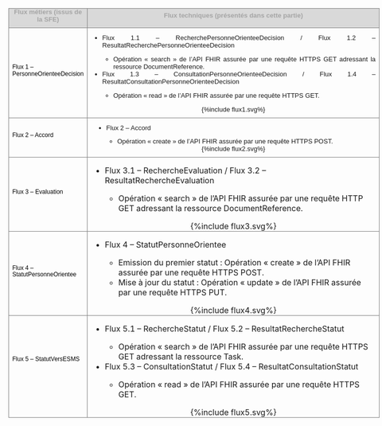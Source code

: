 
<table style="width: 5.6e+2pt;margin-left:-14.6pt;border-collapse:collapse;border:none;">
    <tbody>
        <tr>
            <td style="width:70.9pt;border:solid gray 1.0pt;background:#D9D9D9;padding:0cm 5.4pt 0cm 5.4pt;">
                <p style='margin-top:0cm;margin-right:0cm;margin-bottom:6.0pt;margin-left:0cm;text-align:center;line-height:115%;font-size:13px;font-family:"Arial",sans-serif;'><strong><span style="color:#A5A5A5;">Flux m&eacute;tiers (issus de la SFE)</span></strong></p>
            </td>
            <td style="width:489.05pt;border:solid gray 1.0pt;border-left:none;background:#D9D9D9;padding:0cm 5.4pt 0cm 5.4pt;">
                <p style='margin-top:0cm;margin-right:0cm;margin-bottom:6.0pt;margin-left:0cm;text-align:center;line-height:115%;font-size:13px;font-family:"Arial",sans-serif;'><strong><span style="color:#A5A5A5;">Flux techniques (pr&eacute;sent&eacute;s dans cette partie)</span></strong></p>
            </td>
        </tr>
        <tr>
            <td style="width:70.9pt;border-top:none;border-left:solid gray 1.0pt;border-bottom:none;border-right:solid gray 1.0pt;padding:0cm 5.4pt 0cm 5.4pt;">
                <p style='margin-top:0cm;margin-right:0cm;margin-bottom:6.0pt;margin-left:0cm;text-align:left;line-height:115%;font-size:13px;font-family:"Arial",sans-serif;'><span style="font-size:12px;line-height:115%;color:black;">Flux 1 &ndash; PersonneOrienteeDecision</span></p>
            </td>
            <td style="width:489.05pt;border-top:none;border-left:none;border-bottom:solid gray 1.0pt;border-right:solid gray 1.0pt;padding:0cm 5.4pt 0cm 5.4pt;">
                <div style='margin-top:0cm;margin-right:0cm;margin-bottom:6.0pt;margin-left:0cm;text-align:justify;line-height:115%;font-size:13px;font-family:"Arial",sans-serif;'>
                    <ul>
                        <li>Flux 1.1 &ndash; RecherchePersonneOrienteeDecision / Flux 1.2 &ndash; ResultatRecherchePersonneOrienteeDecision</li>                            
                                <ul>
                                    <li>Op&eacute;ration &laquo;&nbsp;search&nbsp;&raquo; de l&rsquo;API FHIR assur&eacute;e par une requ&ecirc;te HTTPS GET adressant la ressource DocumentReference.</li>
                                </ul>                       
                        <li>Flux 1.3 &ndash; ConsultationPersonneOrienteeDecision / Flux 1.4 &ndash; ResultatConsultationPersonneOrienteeDecision</li>
                                <ul>
                                    <li>Op&eacute;ration &laquo;&nbsp;read&nbsp;&raquo; de l&rsquo;API FHIR assur&eacute;e par une requ&ecirc;te HTTPS GET.</li>
                                </ul>   
                    </ul>
                    <div style="text-align:center;"> {%include flux1.svg%} </div>
                </div>
            </td>
        </tr>
        <tr>
            <td style="width:70.9pt;border:solid gray 1.0pt;padding:0cm 5.4pt 0cm 5.4pt;">
                <p style='margin-top:0cm;margin-right:0cm;margin-bottom:6.0pt;margin-left:0cm;text-align:left;line-height:115%;font-size:13px;font-family:"Arial",sans-serif;'><span style="font-size:12px;line-height:115%;color:black;">Flux 2 &ndash; Accord</span></p>
            </td>
            <td style="width:489.05pt;border-top:none;border-left:none;border-bottom:solid gray 1.0pt;border-right:solid gray 1.0pt;padding:0cm 5.4pt 0cm 5.4pt;">
                <div style='margin-top:0cm;margin-right:0cm;margin-bottom:6.0pt;margin-left:0cm;text-align:justify;line-height:115%;font-size:13px;font-family:"Arial",sans-serif;'>
                    <ul style="margin-bottom:0cm;list-style-type: disc;margin-left:8px;">
                        <li style='margin-top:0cm;margin-right:0cm;margin-bottom:6.0pt;margin-left:0cm;text-align:justify;line-height:115%;font-size:13px;font-family:"Arial",sans-serif;'><span style="line-height:115%;">Flux 2 &ndash; Accord&nbsp;</span></li>
                                <ul>
                                    <li>Op&eacute;ration &laquo;&nbsp;create&nbsp;&raquo; de l&rsquo;API FHIR assur&eacute;e par une requ&ecirc;te HTTPS POST.</li>
                                </ul>                        
                    </ul>
                    <div style="text-align:center;"> {%include flux2.svg%} </div>
                </div>
            </td>
        </tr>
        <tr>
            <td style="width:70.9pt;border:solid gray 1.0pt;border-top:none;padding:0cm 5.4pt 0cm 5.4pt;">
                <p style='margin-top:0cm;margin-right:0cm;margin-bottom:6.0pt;margin-left:0cm;text-align:left;line-height:115%;font-size:13px;font-family:"Arial",sans-serif;'><span style="font-size:12px;line-height:115%;color:black;">Flux 3 &ndash; Evaluation</span></p>
            </td>
            <td style="width:489.05pt;border-top:none;border-left:none;border-bottom:solid gray 1.0pt;border-right:solid gray 1.0pt;padding:0cm 5.4pt 0cm 5.4pt;">
                    <ul>
                        <li>Flux 3.1 &ndash; RechercheEvaluation / Flux 3.2 &ndash; ResultatRechercheEvaluation</li>
                            <ul>
                            <li>Op&eacute;ration &laquo;&nbsp;search&nbsp;&raquo; de l&rsquo;API FHIR assur&eacute;e par une requ&ecirc;te HTTP GET adressant la ressource DocumentReference.</li>
                            </ul> 
                    </ul>
                    <div style="text-align:center;"> {%include flux3.svg%} </div>
            </td>
        </tr>
        <tr>
            <td style="width:70.9pt;border:solid gray 1.0pt;border-top:none;padding:0cm 5.4pt 0cm 5.4pt;">
                <p style='margin-top:0cm;margin-right:0cm;margin-bottom:6.0pt;margin-left:0cm;text-align:left;line-height:115%;font-size:13px;font-family:"Arial",sans-serif;'><span style="font-size:12px;line-height:115%;color:black;">Flux 4 &ndash; StatutPersonneOrientee</span></p>
            </td>
            <td style="width:489.05pt;border-top:none;border-left:none;border-bottom:solid gray 1.0pt;border-right:solid gray 1.0pt;padding:0cm 5.4pt 0cm 5.4pt;">
                    <ul>
                        <li>Flux 4 &ndash; StatutPersonneOrientee&nbsp;</li>
                                <ul>
                                    <li>Emission du premier statut&nbsp;: Op&eacute;ration &laquo;&nbsp;create&nbsp;&raquo; de l&rsquo;API FHIR assur&eacute;e par une requ&ecirc;te HTTPS POST.</li>
                                    <li>Mise &agrave; jour du statut&nbsp;: Op&eacute;ration &laquo;&nbsp;update&nbsp;&raquo; de l&rsquo;API FHIR assur&eacute;e par une requ&ecirc;te HTTPS PUT.&nbsp;</li>
                                </ul>
                    </ul>
                    <div style="text-align:center;"> {%include flux4.svg%} </div>
            </td>
        </tr>
        <tr>
            <td style="width:70.9pt;border:solid gray 1.0pt;border-top:none;padding:0cm 5.4pt 0cm 5.4pt;">
                <p style='margin-top:0cm;margin-right:0cm;margin-bottom:6.0pt;margin-left:0cm;text-align:left;line-height:115%;font-size:13px;font-family:"Arial",sans-serif;'><span style="font-size:12px;line-height:115%;color:black;">Flux 5 &ndash; StatutVersESMS</span></p>
                <p style='margin-top:0cm;margin-right:0cm;margin-bottom:6.0pt;margin-left:0cm;text-align:left;line-height:115%;font-size:13px;font-family:"Arial",sans-serif;'><span style="font-size:12px;line-height:115%;color:black;">&nbsp;</span></p>
            </td>
            <td style="width:489.05pt;border-top:none;border-left:none;border-bottom:solid gray 1.0pt;border-right:solid gray 1.0pt;padding:0cm 5.4pt 0cm 5.4pt;">
                    <ul>
                        <li>Flux 5.1 &ndash; RechercheStatut / Flux 5.2 &ndash; ResultatRechercheStatut</li>
                                <ul>
                                    <li>Op&eacute;ration &laquo;&nbsp;search&nbsp;&raquo; de l&rsquo;API FHIR assur&eacute;e par une requ&ecirc;te HTTPS GET adressant la ressource Task.</li>
                                </ul>
                        <li>Flux 5.3 &ndash; ConsultationStatut / Flux 5.4 &ndash; ResultatConsultationStatut</li>
                                <ul>
                                    <li>Op&eacute;ration &laquo;&nbsp;read&nbsp;&raquo; de l&rsquo;API FHIR assur&eacute;e par une requ&ecirc;te HTTPS GET.</li>
                                </ul> 
                    </ul>
                    <div style="text-align:center;"> {%include flux5.svg%} </div>
            </td>
        </tr>
    </tbody>
</table>